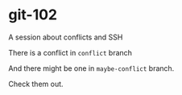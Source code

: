 # git-102

A session about conflicts and SSH

There is a conflict in `conflict` branch

And there might be one in `maybe-conflict` branch.

Check them out.
